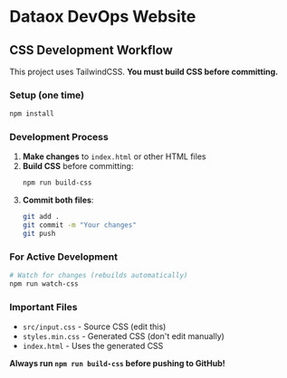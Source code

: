 # Dataox DevOps Website

## CSS Development Workflow

This project uses TailwindCSS. **You must build CSS before committing.**

### Setup (one time)

```bash
npm install
```

### Development Process

1. **Make changes** to `index.html` or other HTML files
2. **Build CSS** before committing:
   ```bash
   npm run build-css
   ```
3. **Commit both files**:
   ```bash
   git add .
   git commit -m "Your changes"
   git push
   ```

### For Active Development

```bash
# Watch for changes (rebuilds automatically)
npm run watch-css
```

### Important Files

- `src/input.css` - Source CSS (edit this)
- `styles.min.css` - Generated CSS (don't edit manually)
- `index.html` - Uses the generated CSS

**Always run `npm run build-css` before pushing to GitHub!**
